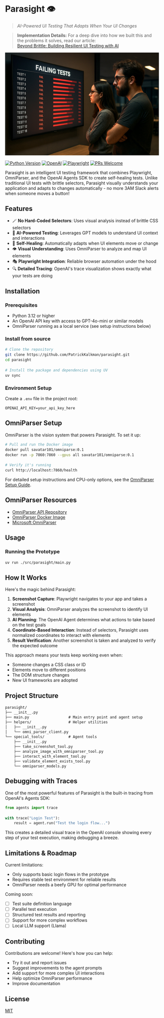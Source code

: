 # Parasight 👁️ 

> _AI-Powered UI Testing That Adapts When Your UI Changes_

> **Implementation Details:** For a deep dive into how we built this and the problems it solves, read our article:  
> [Beyond Brittle: Building Resilient UI Testing with AI](https://medium.com/@pkalkman)

![Parasight Cover](cover.jpg)

[![Python Version](https://img.shields.io/badge/python-3.12%2B-blue)](https://www.python.org/downloads/)
[![OpenAI](https://img.shields.io/badge/OpenAI-Agents_SDK-412991)](https://openai.com)
[![Playwright](https://img.shields.io/badge/Playwright-1.35%2B-2EAD33)](https://playwright.dev)
[![PRs Welcome](https://img.shields.io/badge/PRs-welcome-brightgreen.svg?style=flat-square)](https://makeapullrequest.com)

Parasight is an intelligent UI testing framework that combines Playwright, OmniParser, and the OpenAI Agents SDK to create self-healing tests. Unlike traditional UI tests with brittle selectors, Parasight visually understands your application and adapts to changes automatically - no more 3AM Slack alerts when someone moves a button!

## Features

- 🪄 **No Hard-Coded Selectors**: Uses visual analysis instead of brittle CSS selectors
- 🧠 **AI-Powered Testing**: Leverages GPT models to understand UI context and interactions
- 🔄 **Self-Healing**: Automatically adapts when UI elements move or change
- 👁️ **Visual Understanding**: Uses OmniParser to analyze and map UI elements
- 🎭 **Playwright Integration**: Reliable browser automation under the hood
- 🔍 **Detailed Tracing**: OpenAI's trace visualization shows exactly what your tests are doing

## Installation

### Prerequisites

- Python 3.12 or higher
- An OpenAI API key with access to GPT-4o-mini or similar models
- OmniParser running as a local service (see setup instructions below)

### Install from source

```bash
# Clone the repository
git clone https://github.com/PatrickKalkman/parasight.git
cd parasight

# Install the package and dependencies using UV
uv sync
```

### Environment Setup

Create a `.env` file in the project root:

```
OPENAI_API_KEY=your_api_key_here
```

## OmniParser Setup

OmniParser is the vision system that powers Parasight. To set it up:

```bash
# Pull and run the Docker image
docker pull savatar101/omniparse:0.1
docker run -p 7860:7860 --gpus all savatar101/omniparse:0.1

# Verify it's running
curl http://localhost:7860/health
```

For detailed setup instructions and CPU-only options, see the [OmniParser Setup Guide](docs/omniparser_setup.md).

## OmniParser Resources

- [OmniParser API Repository](https://github.com/addy999/omniparser-api)
- [OmniParser Docker Image](https://hub.docker.com/r/savatar101/omniparse)
- [Microsoft OmniParser](https://github.com/microsoft/OmniParser)

## Usage

### Running the Prototype

```bash
uv run ./src/parasight/main.py
```

## How It Works

Here's the magic behind Parasight:

1. **Screenshot Capture**: Playwright navigates to your app and takes a screenshot
2. **Visual Analysis**: OmniParser analyzes the screenshot to identify UI elements
3. **AI Planning**: The OpenAI Agent determines what actions to take based on the test goals
4. **Coordinate-Based Interaction**: Instead of selectors, Parasight uses normalized coordinates to interact with elements
5. **Result Verification**: Another screenshot is taken and analyzed to verify the expected outcome

This approach means your tests keep working even when:
- Someone changes a CSS class or ID
- Elements move to different positions
- The DOM structure changes
- New UI frameworks are adopted

## Project Structure

```
parasight/
├── __init__.py
├── main.py                  # Main entry point and agent setup
├── helpers/                 # Helper utilities
│   ├── __init__.py
│   └── omni_parser_client.py
└── special_tools/           # Agent tools
    ├── __init__.py
    ├── take_screenshot_tool.py
    ├── analyze_image_with_omniparser_tool.py
    ├── interact_with_element_tool.py
    ├── validate_element_exists_tool.py
    └── omniparser_models.py
```

## Debugging with Traces

One of the most powerful features of Parasight is the built-in tracing from OpenAI's Agents SDK:

```python
from agents import trace

with trace("Login Test"):
    result = agent.run("Test the login flow...")
```

This creates a detailed visual trace in the OpenAI console showing every step of your test execution, making debugging a breeze.

## Limitations & Roadmap

Current limitations:
- Only supports basic login flows in the prototype
- Requires stable test environment for reliable results
- OmniParser needs a beefy GPU for optimal performance

Coming soon:
- [ ] Test suite definition language
- [ ] Parallel test execution
- [ ] Structured test results and reporting
- [ ] Support for more complex workflows
- [ ] Local LLM support (Llama)

## Contributing

Contributions are welcome! Here's how you can help:

- Try it out and report issues
- Suggest improvements to the agent prompts
- Add support for more complex UI interactions
- Help optimize OmniParser performance
- Improve documentation

## License

[MIT](LICENSE)
